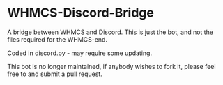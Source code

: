 # WHMCS-Discord-Bridge
A bridge between WHMCS and Discord. This is just the bot, and not the files required for the WHMCS-end.

Coded in discord.py - may require some updating.

This bot is no longer maintained, if anybody wishes to fork it, please feel free to and submit a pull request.
